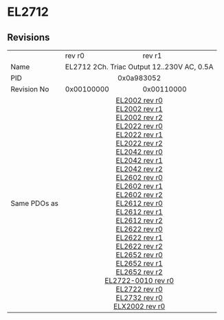 # EL2712

## Revisions
<table>
<tr>
<td></td>
<td>rev r0</td>
<td>rev r1</td>
</tr>
<tr>
<td>Name</td>
<td colspan=2 align="center">EL2712 2Ch. Triac Output 12..230V AC, 0.5A</td>
</tr>
<tr>
<td>PID</td>
<td colspan=2 align="center">0x0a983052</td>
</tr>
<tr>
<td>Revision No</td>
<td>0x00100000</td>
<td>0x00110000</td>
</tr>
<tr>
<td>Same PDOs as</td>
<td colspan=2 align="center"><a href="EL2002.md">EL2002 rev r0</a><br/><a href="EL2002.md">EL2002 rev r1</a><br/><a href="EL2002.md">EL2002 rev r2</a><br/><a href="EL2022.md">EL2022 rev r0</a><br/><a href="EL2022.md">EL2022 rev r1</a><br/><a href="EL2022.md">EL2022 rev r2</a><br/><a href="EL2042.md">EL2042 rev r0</a><br/><a href="EL2042.md">EL2042 rev r1</a><br/><a href="EL2042.md">EL2042 rev r2</a><br/><a href="EL2602.md">EL2602 rev r0</a><br/><a href="EL2602.md">EL2602 rev r1</a><br/><a href="EL2602.md">EL2602 rev r2</a><br/><a href="EL2612.md">EL2612 rev r0</a><br/><a href="EL2612.md">EL2612 rev r1</a><br/><a href="EL2612.md">EL2612 rev r2</a><br/><a href="EL2622.md">EL2622 rev r0</a><br/><a href="EL2622.md">EL2622 rev r1</a><br/><a href="EL2622.md">EL2622 rev r2</a><br/><a href="EL2652.md">EL2652 rev r0</a><br/><a href="EL2652.md">EL2652 rev r1</a><br/><a href="EL2652.md">EL2652 rev r2</a><br/><a href="EL2722-0010.md">EL2722-0010 rev r0</a><br/><a href="EL2722.md">EL2722 rev r0</a><br/><a href="EL2732.md">EL2732 rev r0</a><br/><a href="ELX2002.md">ELX2002 rev r0</a></td>
</tr>
</table>

